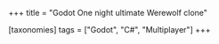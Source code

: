 +++
title = "Godot One night ultimate Werewolf clone"

[taxonomies]
tags = ["Godot", "C#", "Multiplayer"]
+++
